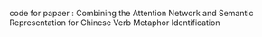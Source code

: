 code for papaer : Combining the Attention Network and Semantic Representation for Chinese Verb Metaphor Identification
